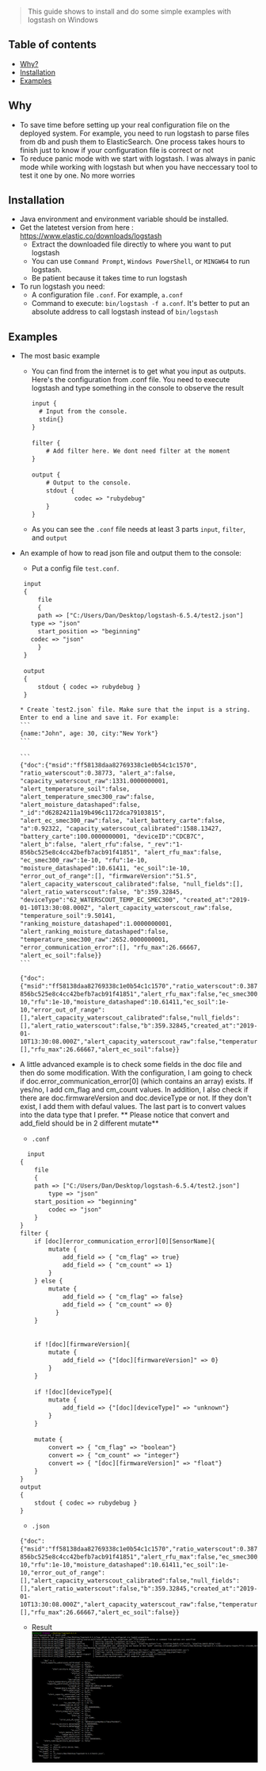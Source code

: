 > This guide shows to install and do some simple examples with logstash on Windows

## Table of contents
* [Why?](#why)
* [Installation](#installation)
* [Examples](#examples)

## Why

* To save time before setting up your real configuration file on the deployed system. For example, you need to run logstash to parse files from db and push them to ElasticSearch.
One process takes hours to finish just to know if your configuration file is correct or not
* To reduce panic mode with we start with logstash. I was always in panic mode while working with logstash but when you have neccessary tool to test it one by one. No more worries

## Installation

* Java environment and environment variable should be installed.
* Get the latetest version from here : https://www.elastic.co/downloads/logstash
  * Extract the downloaded file directly to where you want to put logstash
  * You can use `Command Prompt`, `Windows PowerShell`, or `MINGW64` to run logstash.
  * Be patient because it takes time to run logstash
* To run logstash you need:
  * A configuration file `.conf`. For example, `a.conf`
  * Command to execute: `bin/logstash -f a.conf`. It's better to put an absolute address to call logstash instead of `bin/logstash`
  
## Examples

* The most basic example 
  * You can find from the internet is to get what you input as outputs. Here's the configuration from .conf file. You need to execute logstash and type something in the console to observe the result
    ```
    input {
      # Input from the console.
      stdin{}
    }

    filter {
        # Add filter here. We dont need filter at the moment
    }

    output {
        # Output to the console.
        stdout {
                codec => "rubydebug"
        }
    }
    ```
  * As you can see the `.conf` file needs at least 3 parts `input`, `filter`, and `output`

* An example of how to read json file and output them to the console:
	* Put a config file `test.conf`.
 
	 ```
	  input 
	  {
	      file 
	      {
		  path => ["C:/Users/Dan/Desktop/logstash-6.5.4/test2.json"]
	    type => "json"
		  start_position => "beginning"
	    codec => "json"
	      }
	  }

	  output
	  { 
	      stdout { codec => rubydebug }
	  }
	 ```
	  * Create `test2.json` file. Make sure that the input is a string. Enter to end a line and save it. For example:
	  ```
	  {name:"John", age: 30, city:"New York"}
	  ```
  
	  ```
	  {"doc":{"msid":"ff58138daa82769338c1e0b54c1c1570", "ratio_waterscout":0.38773, "alert_a":false, "capacity_waterscout_raw":1331.0000000001, "alert_temperature_soil":false, "alert_temperature_smec300_raw":false, "alert_moisture_datashaped":false, "_id":"d62824211a19b496c1172dca79103815", "alert_ec_smec300_raw":false, "alert_battery_carte":false, "a":0.92322, "capacity_waterscout_calibrated":1588.13427, "battery_carte":100.0000000001, "deviceID":"CDCB7C", "alert_b":false, "alert_rfu":false, "_rev":"1-856bc525e8c4cc42befb7acb91f41851", "alert_rfu_max":false, "ec_smec300_raw":1e-10, "rfu":1e-10, "moisture_datashaped":10.61411, "ec_soil":1e-10, "error_out_of_range":[], "firmwareVersion":"51.5", "alert_capacity_waterscout_calibrated":false, "null_fields":[], "alert_ratio_waterscout":false, "b":359.32845, "deviceType":"62_WATERSCOUT_TEMP_EC_SMEC300", "created_at":"2019-01-10T13:30:08.000Z", "alert_capacity_waterscout_raw":false, "temperature_soil":9.50141, "ranking_moisture_datashaped":1.0000000001, "alert_ranking_moisture_datashaped":false, "temperature_smec300_raw":2652.0000000001, "error_communication_error":[], "rfu_max":26.66667, "alert_ec_soil":false}}
	  ```

	 ```
	 {"doc":{"msid":"ff58138daa82769338c1e0b54c1c1570","ratio_waterscout":0.38773,"alert_a":false,"capacity_waterscout_raw":1331.0000000001,"alert_temperature_soil":false,"alert_temperature_smec300_raw":false,"alert_moisture_datashaped":false,"_id":"d62824211a19b496c1172dca79103815","alert_ec_smec300_raw":false,"alert_battery_carte":false,"a":0.92322,"capacity_waterscout_calibrated":1588.13427,"battery_carte":100.0000000001,"deviceID":"CDCB7C","alert_b":false,"alert_rfu":false,"_rev":"1-856bc525e8c4cc42befb7acb91f41851","alert_rfu_max":false,"ec_smec300_raw":1e-10,"rfu":1e-10,"moisture_datashaped":10.61411,"ec_soil":1e-10,"error_out_of_range":[],"alert_capacity_waterscout_calibrated":false,"null_fields":[],"alert_ratio_waterscout":false,"b":359.32845,"created_at":"2019-01-10T13:30:08.000Z","alert_capacity_waterscout_raw":false,"temperature_soil":9.50141,"ranking_moisture_datashaped":1.0000000001,"alert_ranking_moisture_datashaped":false,"temperature_smec300_raw":2652.0000000001,"error_communication_error":[],"rfu_max":26.66667,"alert_ec_soil":false}}
	 ```
* A little advanced example is to check some fields in the doc file and then do some modification. With the configuration, I am going to check if doc.error_communication_error[0] (which contains an array) exists. If yes/no, I add cm_flag and cm_count values. In addition, I also check if there are doc.firmwareVersion and doc.deviceType or not. If they don't exist, I add them with defaul values. The last part is to convert values into the data type that I prefer. ** Please notice that convert and add_field should be in 2 different mutate**
	* `.conf`
	
	```
	  input 
	{
	    file 
	    {
		path => ["C:/Users/Dan/Desktop/logstash-6.5.4/test2.json"]
			type => "json"
		start_position => "beginning"
			codec => "json"
	    }
	}
	filter {
		if [doc][error_communication_error][0][SensorName]{
			mutate {
				add_field => { "cm_flag" => true}
				add_field => { "cm_count" => 1}
			}
		} else {
			mutate {
				add_field => { "cm_flag" => false}
				add_field => { "cm_count" => 0}
			  }
		}


		if ![doc][firmwareVersion]{
			mutate {
				add_field => {"[doc][firmwareVersion]" => 0}
			}
		}

		if ![doc][deviceType]{
			mutate {
				add_field => {"[doc][deviceType]" => "unknown"}
			}
		}

		mutate {
			convert => { "cm_flag" => "boolean"}
			convert => { "cm_count" => "integer"}
			convert => { "[doc][firmwareVersion]" => "float"}
		}
	}
	output
	{ 
	    stdout { codec => rubydebug }
	}
	```
  
	* `.json`

	 ```
	{"doc":{"msid":"ff58138daa82769338c1e0b54c1c1570","ratio_waterscout":0.38773,"alert_a":false,"capacity_waterscout_raw":1331.0000000001,"alert_temperature_soil":false,"alert_temperature_smec300_raw":false,"alert_moisture_datashaped":false,"_id":"d62824211a19b496c1172dca79103815","alert_ec_smec300_raw":false,"alert_battery_carte":false,"a":0.92322,"capacity_waterscout_calibrated":1588.13427,"battery_carte":100.0000000001,"deviceID":"CDCB7C","alert_b":false,"alert_rfu":false,"_rev":"1-856bc525e8c4cc42befb7acb91f41851","alert_rfu_max":false,"ec_smec300_raw":1e-10,"rfu":1e-10,"moisture_datashaped":10.61411,"ec_soil":1e-10,"error_out_of_range":[],"alert_capacity_waterscout_calibrated":false,"null_fields":[],"alert_ratio_waterscout":false,"b":359.32845,"created_at":"2019-01-10T13:30:08.000Z","alert_capacity_waterscout_raw":false,"temperature_soil":9.50141,"ranking_moisture_datashaped":1.0000000001,"alert_ranking_moisture_datashaped":false,"temperature_smec300_raw":2652.0000000001,"error_communication_error":[],"rfu_max":26.66667,"alert_ec_soil":false}}
	 ```
	 
	 * Result
	 ![Result](/img1.PNG)
 


